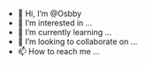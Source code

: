 - 👋 Hi, I’m @Osbby 
- 👀 I’m interested in ...
- 🌱 I’m currently learning ...
- 💞️ I’m looking to collaborate on ...
- 📫 How to reach me ...

<!---
Osbby/Osbby is a ✨ special ✨ repository because its `README.md` (this file) appears on your GitHub profile.
You can click the Preview link to take a look at your changes.
--->
